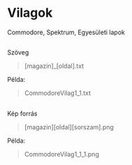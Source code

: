 # Vilagok
Commodore, Spektrum, Egyesületi lapok
##
Szöveg
>[magazin]_[oldal].txt

Példa: 
>CommodoreVilag1_1.txt

##
Kép forrás
>[magazin][oldal][sorszam].png

Példa:
> CommodoreVilag1_1_1.png
